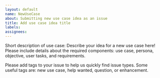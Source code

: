 ```yaml
---
layout: default
name: NewUseCase
about: Submitting new use case idea as an issue
title: Add use case idea title
labels:
assignees:
---
```



Short description of use case: Describe your idea for a new use case here! Please include details about the required components: use case, persona, objective, user tasks, and requirements.

Please add tags to your issue to help us quickly find issue types. Some useful tags are: new use case, help wanted, question, or enhancement.

